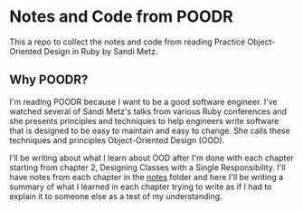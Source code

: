 # Notes and Code from POODR

This a repo to collect the notes and code from reading Practice Object-Oriented Design in Ruby by Sandi Metz.

## Why POODR?
I'm reading POODR because I want to be a good software engineer. I've watched several of Sandi Metz's talks from various Ruby conferences and she presents principles and techniques to help engineers write software that is designed to be easy to maintain and easy to change. She calls these techniques and principles Object-Oriented Design (OOD).

I'll be writing about what I learn about OOD after I'm done with each chapter starting from chapter 2, Designing Classes with a Single Responsibility. I'll have notes from each chapter in the [notes](notes) folder and here I'll be writing a summary of what I learned in each chapter trying to write as if I had to explain it to someone else as a test of my understanding.  

